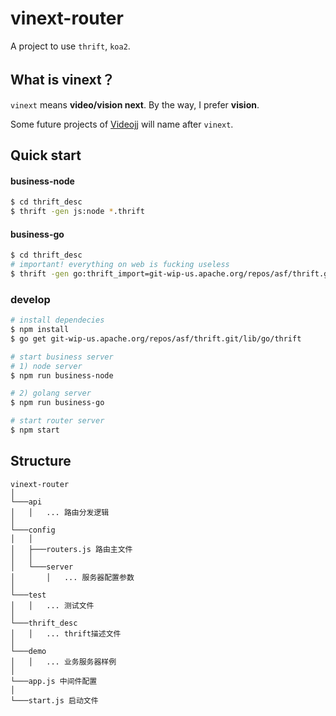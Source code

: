 # vinext-router

A project to use `thrift`, `koa2`.

## What is vinext？

`vinext` means **video/vision next**. By the way, I prefer **vision**.

Some future projects of [Videojj](http://videojj.com) will name after `vinext`.

## Quick start

#### business-node
```bash
$ cd thrift_desc
$ thrift -gen js:node *.thrift
```

#### business-go
```bash
$ cd thrift_desc
# important! everything on web is fucking useless
$ thrift -gen go:thrift_import=git-wip-us.apache.org/repos/asf/thrift.git/lib/go/thrift *.thrift
```

### develop

```bash
# install dependecies
$ npm install
$ go get git-wip-us.apache.org/repos/asf/thrift.git/lib/go/thrift

# start business server
# 1) node server
$ npm run business-node

# 2) golang server
$ npm run business-go

# start router server
$ npm start
```

## Structure

```
vinext-router
│
└───api
│   │   ... 路由分发逻辑
│
└───config
│   │
│   ├───routers.js 路由主文件
│   │
│   └───server
│       │   ... 服务器配置参数
│
└───test
│   │   ... 测试文件
│
└───thrift_desc
│   │   ... thrift描述文件
│
└───demo
│   │   ... 业务服务器样例
│
└───app.js 中间件配置
│
└───start.js 启动文件
```